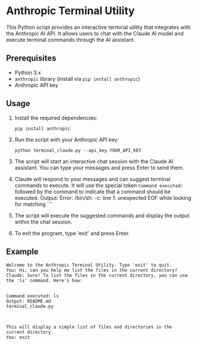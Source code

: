 # Anthropic Terminal Utility

This Python script provides an interactive terminal utility that integrates with the Anthropic AI API. It allows users to chat with the Claude AI model and execute terminal commands through the AI assistant.

## Prerequisites

- Python 3.x
- `anthropic` library (install via `pip install anthropic`)
- Anthropic API key

## Usage

1. Install the required dependencies:
   ```
   pip install anthropic
   ```

2. Run the script with your Anthropic API key:
   ```
   python terminal_claude.py --api_key YOUR_API_KEY
   ```

3. The script will start an interactive chat session with the Claude AI assistant. You can type your messages and press Enter to send them.

4. Claude will respond to your messages and can suggest terminal commands to execute. It will use the special token `
Command executed: ` followed by the command to indicate that a command should be executed.
Output: Error: /bin/sh: -c: line 1: unexpected EOF while looking for matching ``'



5. The script will execute the suggested commands and display the output within the chat session.

6. To exit the program, type 'exit' and press Enter.

## Example

```
Welcome to the Anthropic Terminal Utility. Type 'exit' to quit.
You: Hi, can you help me list the files in the current directory?
Claude: Sure! To list the files in the current directory, you can use the 'ls' command. Here's how:


Command executed: ls
Output: README.md
terminal_claude.py



This will display a simple list of files and directories in the current directory.
You: exit
```
